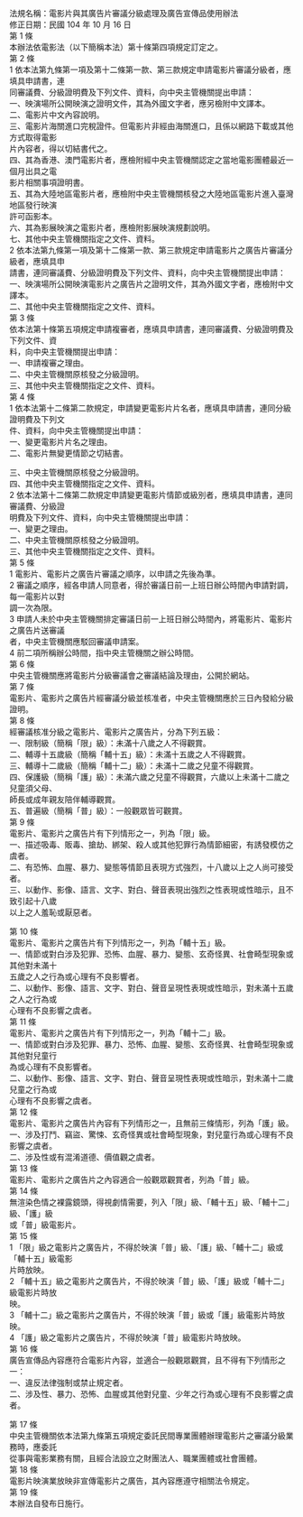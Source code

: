法規名稱：電影片與其廣告片審議分級處理及廣告宣傳品使用辦法  
修正日期：民國 104 年 10 月 16 日  
第 1 條  
本辦法依電影法（以下簡稱本法）第十條第四項規定訂定之。  
第 2 條  
1 依本法第九條第一項及第十二條第一款、第三款規定申請電影片審議分級者，應填具申請書，連  
同審議費、分級證明費及下列文件、資料，向中央主管機關提出申請：  
一、映演場所公開映演之證明文件，其為外國文字者，應另檢附中文譯本。  
二、電影片中文內容說明。  
三、電影片海關進口完稅證件。但電影片非經由海關進口，且係以網路下載或其他方式取得電影  
片內容者，得以切結書代之。  
四、其為香港、澳門電影片者，應檢附經中央主管機關認定之當地電影團體最近一個月出具之電  
影片相關事項證明書。  
五、其為大陸地區電影片者，應檢附中央主管機關核發之大陸地區電影片進入臺灣地區發行映演  
許可函影本。  
六、其為影展映演之電影片者，應檢附影展映演規劃說明。  
七、其他中央主管機關指定之文件、資料。  
2 依本法第九條第一項及第十二條第一款、第三款規定申請電影片之廣告片審議分級者，應填具申  
請書，連同審議費、分級證明費及下列文件、資料，向中央主管機關提出申請：  
一、映演場所公開映演電影片之廣告片之證明文件，其為外國文字者，應檢附中文譯本。  
二、其他中央主管機關指定之文件、資料。  
第 3 條  
依本法第十條第五項規定申請複審者，應填具申請書，連同審議費、分級證明費及下列文件、資  
料，向中央主管機關提出申請：  
一、申請複審之理由。  
二、中央主管機關原核發之分級證明。  
三、其他中央主管機關指定之文件、資料。  
第 4 條  
1 依本法第十二條第二款規定，申請變更電影片片名者，應填具申請書，連同分級證明費及下列文  
件、資料，向中央主管機關提出申請：  
一、變更電影片片名之理由。  
二、電影片無變更情節之切結書。  


三、中央主管機關原核發之分級證明。  
四、其他中央主管機關指定之文件、資料。  
2 依本法第十二條第二款規定申請變更電影片情節或級別者，應填具申請書，連同審議費、分級證  
明費及下列文件、資料，向中央主管機關提出申請：  
一、變更之理由。  
二、中央主管機關原核發之分級證明。  
三、其他中央主管機關指定之文件、資料。  
第 5 條  
1 電影片、電影片之廣告片審議之順序，以申請之先後為準。  
2 審議之順序，經各申請人同意者，得於審議日前一上班日辦公時間內申請對調，每一電影片以對  
調一次為限。  
3 申請人未於中央主管機關排定審議日前一上班日辦公時間內，將電影片、電影片之廣告片送審議  
者，中央主管機關應駁回審議申請案。  
4 前二項所稱辦公時間，指中央主管機關之辦公時間。  
第 6 條  
中央主管機關應將電影片分級審議會之審議結論及理由，公開於網站。  
第 7 條  
電影片、電影片之廣告片經審議分級並核准者，中央主管機關應於三日內發給分級證明。  
第 8 條  
經審議核准分級之電影片、電影片之廣告片，分為下列五級：  
一、限制級（簡稱「限」級）：未滿十八歲之人不得觀賞。  
二、輔導十五歲級（簡稱「輔十五」級）：未滿十五歲之人不得觀賞。  
三、輔導十二歲級（簡稱「輔十二」級）：未滿十二歲之兒童不得觀賞。  
四、保護級（簡稱「護」級）：未滿六歲之兒童不得觀賞，六歲以上未滿十二歲之兒童須父母、  
師長或成年親友陪伴輔導觀賞。  
五、普遍級（簡稱「普」級）：一般觀眾皆可觀賞。  
第 9 條  
電影片、電影片之廣告片有下列情形之一，列為「限」級。  
一、描述吸毒、販毒、搶劫、綁架、殺人或其他犯罪行為情節細密，有誘發模仿之虞者。  
二、有恐怖、血腥、暴力、變態等情節且表現方式強烈，十八歲以上之人尚可接受者。  
三、以動作、影像、語言、文字、對白、聲音表現出強烈之性表現或性暗示，且不致引起十八歲  
以上之人羞恥或厭惡者。  


第 10 條  
電影片、電影片之廣告片有下列情形之一，列為「輔十五」級。  
一、情節或對白涉及犯罪、恐怖、血腥、暴力、變態、玄奇怪異、社會畸型現象或其他對未滿十  
五歲之人之行為或心理有不良影響者。  
二、以動作、影像、語言、文字、對白、聲音呈現性表現或性暗示，對未滿十五歲之人之行為或  
心理有不良影響之虞者。  
第 11 條  
電影片、電影片之廣告片有下列情形之一，列為「輔十二」級。  
一、情節或對白涉及犯罪、暴力、恐怖、血腥、變態、玄奇怪異、社會畸型現象或其他對兒童行  
為或心理有不良影響者。  
二、以動作、影像、語言、文字、對白、聲音呈現性表現或性暗示，對未滿十二歲兒童之行為或  
心理有不良影響之虞者。  
第 12 條  
電影片、電影片之廣告片內容有下列情形之一，且無前三條情形，列為「護」級。  
一、涉及打鬥、竊盜、驚悚、玄奇怪異或社會畸型現象，對兒童行為或心理有不良影響之虞者。  
二、涉及性或有混淆道德、價值觀之虞者。  
第 13 條  
電影片、電影片之廣告片之內容適合一般觀眾觀賞者，列為「普」級。  
第 14 條  
無渲染色情之裸露鏡頭，得視劇情需要，列入「限」級、「輔十五」級、「輔十二」級、「護」級  
或「普」級電影片。  
第 15 條  
1 「限」級之電影片之廣告片，不得於映演「普」級、「護」級、「輔十二」級或「輔十五」級電影  
片時放映。  
2 「輔十五」級之電影片之廣告片，不得於映演「普」級、「護」級或「輔十二」級電影片時放  
映。  
3 「輔十二」級之電影片之廣告片，不得於映演「普」級或「護」級電影片時放映。  
4 「護」級之電影片之廣告片，不得於映演「普」級電影片時放映。  
第 16 條  
廣告宣傳品內容應符合電影片內容，並適合一般觀眾觀賞，且不得有下列情形之一：  
一、違反法律強制或禁止規定者。  
二、涉及性、暴力、恐怖、血腥或其他對兒童、少年之行為或心理有不良影響之虞者。  


第 17 條  
中央主管機關依本法第九條第五項規定委託民間專業團體辦理電影片之審議分級業務時，應委託  
從事與電影業務有關，且經合法設立之財團法人、職業團體或社會團體。  
第 18 條  
電影片映演業放映非宣傳電影片之廣告，其內容應遵守相關法令規定。  
第 19 條  
本辦法自發布日施行。  


